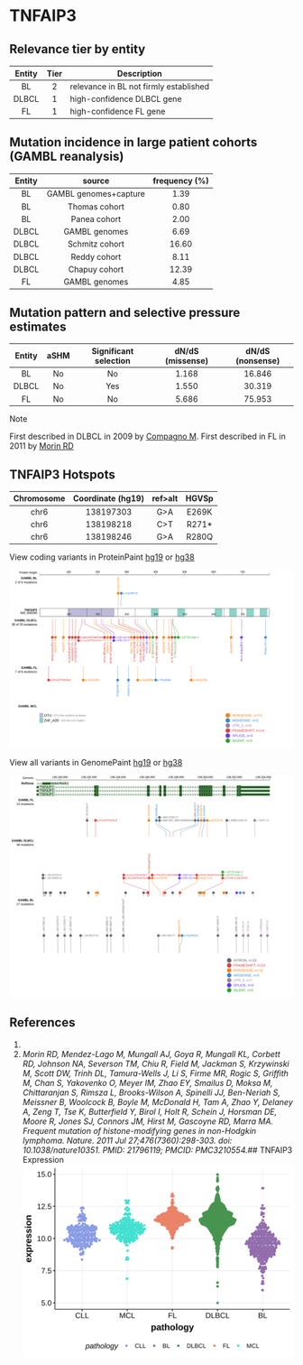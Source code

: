# TNFAIP3

## Relevance tier by entity

|Entity|Tier|Description                           |
|:------:|:----:|--------------------------------------|
|BL    |2   |relevance in BL not firmly established|
|DLBCL |1   |high-confidence DLBCL gene            |
|FL    |1   |high-confidence FL gene               |

## Mutation incidence in large patient cohorts (GAMBL reanalysis)

|Entity|source               |frequency (%)|
|:------:|:---------------------:|:-------------:|
|BL    |GAMBL genomes+capture| 1.39        |
|BL    |Thomas cohort        | 0.80        |
|BL    |Panea cohort         | 2.00        |
|DLBCL |GAMBL genomes        | 6.69        |
|DLBCL |Schmitz cohort       |16.60        |
|DLBCL |Reddy cohort         | 8.11        |
|DLBCL |Chapuy cohort        |12.39        |
|FL    |GAMBL genomes        | 4.85        |

## Mutation pattern and selective pressure estimates

|Entity|aSHM|Significant selection|dN/dS (missense)|dN/dS (nonsense)|
|:------:|:----:|:---------------------:|:----------------:|:----------------:|
|BL    |No  |No                   |1.168           |16.846          |
|DLBCL |No  |Yes                  |1.550           |30.319          |
|FL    |No  |No                   |5.686           |75.953          |


> [!NOTE]
> First described in DLBCL in 2009 by [Compagno M](https://pubmed.ncbi.nlm.nih.gov/19412164). First described in FL in 2011 by [Morin RD](https://pubmed.ncbi.nlm.nih.gov/21796119)

 ## TNFAIP3 Hotspots

| Chromosome |Coordinate (hg19) | ref>alt | HGVSp | 
 | :---:| :---: | :--: | :---: |
| chr6 | 138197303 | G>A | E269K |
| chr6 | 138198218 | C>T | R271* |
| chr6 | 138198246 | G>A | R280Q |

View coding variants in ProteinPaint [hg19](https://morinlab.github.io/LLMPP/GAMBL/TNFAIP3_protein.html)  or [hg38](https://morinlab.github.io/LLMPP/GAMBL/TNFAIP3_protein_hg38.html)

![image](images/proteinpaint/TNFAIP3_NM_006290.svg)

View all variants in GenomePaint [hg19](https://morinlab.github.io/LLMPP/GAMBL/TNFAIP3.html)  or [hg38](https://morinlab.github.io/LLMPP/GAMBL/TNFAIP3_hg38.html)

![image](images/proteinpaint/TNFAIP3.svg)

## References
1. 
2. *Morin RD, Mendez-Lago M, Mungall AJ, Goya R, Mungall KL, Corbett RD, Johnson NA, Severson TM, Chiu R, Field M, Jackman S, Krzywinski M, Scott DW, Trinh DL, Tamura-Wells J, Li S, Firme MR, Rogic S, Griffith M, Chan S, Yakovenko O, Meyer IM, Zhao EY, Smailus D, Moksa M, Chittaranjan S, Rimsza L, Brooks-Wilson A, Spinelli JJ, Ben-Neriah S, Meissner B, Woolcock B, Boyle M, McDonald H, Tam A, Zhao Y, Delaney A, Zeng T, Tse K, Butterfield Y, Birol I, Holt R, Schein J, Horsman DE, Moore R, Jones SJ, Connors JM, Hirst M, Gascoyne RD, Marra MA. Frequent mutation of histone-modifying genes in non-Hodgkin lymphoma. Nature. 2011 Jul 27;476(7360):298-303. doi: 10.1038/nature10351. PMID: 21796119; PMCID: PMC3210554.*## TNFAIP3 Expression
![image](images/gene_expression/TNFAIP3_by_pathology.svg)
